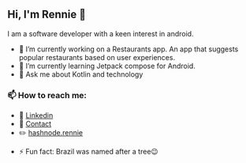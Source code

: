 ## Hi, I'm Rennie 👋

<!--
**Bakedbear/Bakedbear** is a ✨ _special_ ✨ repository because its `README.md` (this file) appears on your GitHub profile.
-->

I am a software developer with a keen interest in android.

- 🔭 I’m currently working on a Restaurants app. An app that suggests popular restaurants based on user experiences.
- 🌱 I’m currently learning Jetpack compose for Android.
- 💬 Ask me about Kotlin and technology

### 📫 How to reach me: 
* :office: [Linkedin](https://external.ink?to=/www.linkedin.com/in/renniekimutai/)
* :e-mail: [Contact](mailto:renniekimutai1@gmail.io)
* :pencil2: [hashnode.rennie](https://external.ink?to=/dev-rennie.hashnode.dev/)

- ⚡ Fun fact: Brazil was named after a tree:wink:

